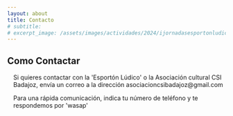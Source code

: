 ```yaml
---
layout: about
title: Contacto
# subtitle: 
# excerpt_image: /assets/images/actividades/2024/ijornadasesportonludico/cartel.jpg
---
```


Como Contactar
---
<p style="margin-left: 1em;">
Si quieres contactar con la 'Esportón Lúdico' o la Asociación cultural CSI Badajoz, envía un correo a la dirección asociacioncsibadajoz@gmail.com
</p>
<p style="margin-left: 1em;">
Para una rápida comunicación, indica tu número de teléfono y te respondemos por 'wasap'
</p>
